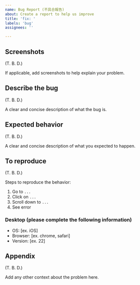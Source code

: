 ```yaml
---
name: Bug Report (不具合報告)
about: Create a report to help us improve
title: 'fix: '
labels: 'bug'
assignees: ''

---
```


## Screenshots

(T. B. D.)

If applicable, add screenshots to help explain your problem.

## Describe the bug

(T. B. D.)

A clear and concise description of what the bug is.

## Expected behavior

(T. B. D.)

A clear and concise description of what you expected to happen.

## To reproduce

(T. B. D.)

Steps to reproduce the behavior:

1. Go to `...`
1. Click on `...`
1. Scroll down to `...`
1. See error

### Desktop (please complete the following information)

- OS: [ex. iOS]
- Browser: [ex. chrome, safari]
- Version: [ex. 22]

## Appendix

(T. B. D.)

Add any other context about the problem here.
